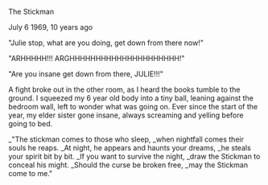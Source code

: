 The Stickman

July 6 1969, 10 years ago

"Julie stop, what are you doing, get down from there now!"

"ARHHHHH!!! ARGHHHHHHHHHHHHHHHHHHHHH!"

"Are you insane get down from there, JULIE!!!"

A fight broke out in the other room, as I heard the books tumble to the ground. I squeezed my 6 year old body into a tiny ball, leaning against the bedroom wall, left to wonder what was going on. Ever since the start of the year, my elder sister gone insane, always screaming and yelling before going to bed.

_"The stickman comes to those who sleep,
_when nightfall comes their souls he reaps.
_At night, he appears and haunts your dreams,
_he steals your spirit bit by bit.
_If you want to survive the night,
_draw the Stickman to conceal his might.
_Should the curse be broken free,
_may the Stickman come to me."
